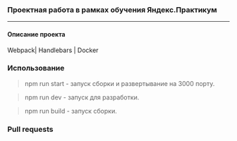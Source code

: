 ### Проектная работа в рамках обучения Яндекс.Практикум
------------
#### Описание проекта
Webpack| Handlebars | Docker

### Использование
>npm run start - запуск сборки и развертывание на 3000 порту.

>npm run dev - запуск для разработки.

>npm run build - запуск сборки.

### Pull requests
